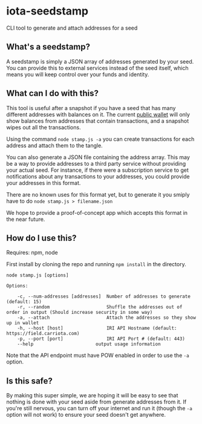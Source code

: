 # iota-seedstamp

CLI tool to generate and attach addresses for a seed

## What's a seedstamp?

A seedstamp is simply a JSON array of addresses generated by your seed. You can provide this to external services instead of the seed itself, which means you will keep control over your funds and identity.

## What can I do with this?

This tool is useful after a snapshot if you have a seed that has many different addresses with balances on it. The current [public wallet](https://github.com/iotaledger/wallet) will only show balances from addresses that contain transactions, and a snapshot wipes out all the transactions.

Using the command `node stamp.js -a` you can create transactions for each address and attach them to the tangle.

You can also generate a JSON file containing the address array. This may be a way to provide addresses to a third party service without providing your actual seed. For instance, if there were a subscription service to get notifications about any transactions to your addresses, you could provide your addresses in this format.

There are no known uses for this format yet, but to generate it you smiply have to do `node stamp.js > filename.json`

We hope to provide a proof-of-concept app which accepts this format in the near future.

## How do I use this?

Requires: npm, node

First install by cloning the repo and running `npm install` in the directory.

`node stamp.js [options]`

```
Options:

    -c, --num-addresses [addresses]  Number of addresses to generate (default: 15)
    -r, --random                     Shuffle the addresses out of order in output (Should increase security in some way)
    -a, --attach                     Attach the addresses so they show up in wallet
    -h, --host [host]                IRI API Hostname (default: https://field.carriota.com)
    -p, --port [port]                IRI API Port # (default: 443)
    --help                       output usage information
```
Note that the API endpoint must have POW enabled in order to use the `-a` option.

## Is this safe?

By making this super simple, we are hoping it will be easy to see that nothing is done with your seed aside from generate addresses from it.  If you're still nervous, you can turn off your internet and run it (though the `-a` option will not work) to ensure your seed doesn't get anywhere.
